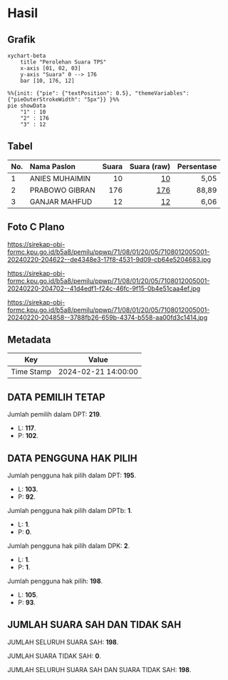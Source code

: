 # Hasil

## Grafik

```mermaid
xychart-beta
    title "Perolehan Suara TPS"
    x-axis [01, 02, 03]
    y-axis "Suara" 0 --> 176
    bar [10, 176, 12]
```

```mermaid
%%{init: {"pie": {"textPosition": 0.5}, "themeVariables": {"pieOuterStrokeWidth": "5px"}} }%%
pie showData
    "1" : 10
    "2" : 176
    "3" : 12
```

## Tabel

| No. | Nama Paslon    | Suara | Suara (raw) | Persentase |
|:--- |:-------------- | -----:| -----------:| ----------:|
| 1   | ANIES MUHAIMIN | 10    | [10][p-1]   | 5,05       |
| 2   | PRABOWO GIBRAN | 176   | [176][p-2]  | 88,89      |
| 3   | GANJAR MAHFUD  | 12    | [12][p-3]   | 6,06       |


[p-1]: https://github.com/gigit-pemilu/pemilu-2024-71-sulawesi-utara/blob/main/pilpres/hitung-suara/sub/71-sulawesi-utara/sub/08-bolaang-mongondow-utara/sub/01-sangkub/sub/2005-pangkusa/sub/001-tps/sub/paslon-1.txt
[p-2]: https://github.com/gigit-pemilu/pemilu-2024-71-sulawesi-utara/blob/main/pilpres/hitung-suara/sub/71-sulawesi-utara/sub/08-bolaang-mongondow-utara/sub/01-sangkub/sub/2005-pangkusa/sub/001-tps/sub/paslon-2.txt
[p-3]: https://github.com/gigit-pemilu/pemilu-2024-71-sulawesi-utara/blob/main/pilpres/hitung-suara/sub/71-sulawesi-utara/sub/08-bolaang-mongondow-utara/sub/01-sangkub/sub/2005-pangkusa/sub/001-tps/sub/paslon-3.txt

## Foto C Plano

https://sirekap-obj-formc.kpu.go.id/b5a8/pemilu/ppwp/71/08/01/20/05/7108012005001-20240220-204622--de4348e3-17f8-4531-9d09-cb64e5204683.jpg

https://sirekap-obj-formc.kpu.go.id/b5a8/pemilu/ppwp/71/08/01/20/05/7108012005001-20240220-204702--41d4edf1-f24c-46fc-9f15-0b4e51caa4ef.jpg

https://sirekap-obj-formc.kpu.go.id/b5a8/pemilu/ppwp/71/08/01/20/05/7108012005001-20240220-204858--3788fb26-659b-4374-b558-aa00fd3c1414.jpg


## Metadata

| Key        | Value               |
| ---------- | ------------------- |
| Time Stamp | 2024-02-21 14:00:00 |


## DATA PEMILIH TETAP

Jumlah pemilih dalam DPT: **219**.
 * L: **117**.
 * P: **102**.

## DATA PENGGUNA HAK PILIH

Jumlah pengguna hak pilih dalam DPT: **195**.
 * L: **103**.
 * P: **92**.

Jumlah pengguna hak pilih dalam DPTb: **1**.
 * L: **1**.
 * P: **0**.

Jumlah pengguna hak pilih dalam DPK: **2**.
 * L: **1**.
 * P: **1**.

Jumlah pengguna hak pilih: **198**.
 * L: **105**.
 * P: **93**.

## JUMLAH SUARA SAH DAN TIDAK SAH

JUMLAH SELURUH SUARA SAH: **198**.

JUMLAH SUARA TIDAK SAH: **0**.

JUMLAH SELURUH SUARA SAH DAN SUARA TIDAK SAH: **198**.


